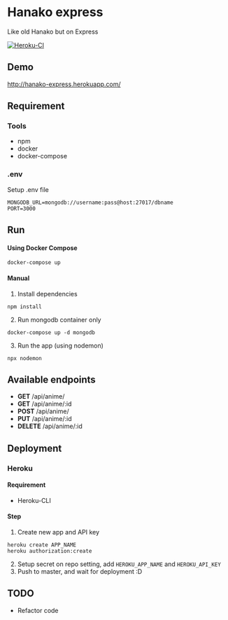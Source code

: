 # Hanako express
Like old Hanako but on Express

[![Heroku-CI](https://github.com/luqmansen/hanako-express/workflows/Heroku-CI/badge.svg)](https://github.com/luqmansen/hanako-express/actions?query=workflow%3AHeroku-CI)

## Demo
http://hanako-express.herokuapp.com/

## Requirement
### Tools
- npm
- docker
- docker-compose

### .env
Setup .env file
```
MONGODB_URL=mongodb://username:pass@host:27017/dbname
PORT=3000
```

## Run
#### Using Docker Compose
```
docker-compose up
```
#### Manual
1. Install dependencies
  ```
  npm install
  ```
2. Run mongodb container only
  ```
  docker-compose up -d mongodb
  ```
3. Run the app (using nodemon)
  ```
  npx nodemon
  ```

## Available endpoints
- **GET** /api/anime/
- **GET** /api/anime/:id
- **POST** /api/anime/
- **PUT** /api/anime/:id
- **DELETE** /api/anime/:id


## Deployment
### Heroku
#### Requirement
- Heroku-CLI

#### Step
1. Create new app and API key
```
heroku create APP_NAME
heroku authorization:create
```
2. Setup secret on repo setting, add `HEROKU_APP_NAME` and `HEROKU_API_KEY` 
3. Push to master, and wait for deployment :D


## TODO
- Refactor code
